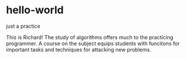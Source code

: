 # hello-world
just a practice

This is Richard!
The study of algorithms offers much to the practicing programmer. A course on the subject equips students with funcitons for important tasks and techniques for attacking new problems.
